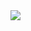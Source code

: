 <html>
<head>
    <meta charset="UTF-8">
</head>

<body>
   <img src="http://github.artbruk.ru">
</body>
</html>
